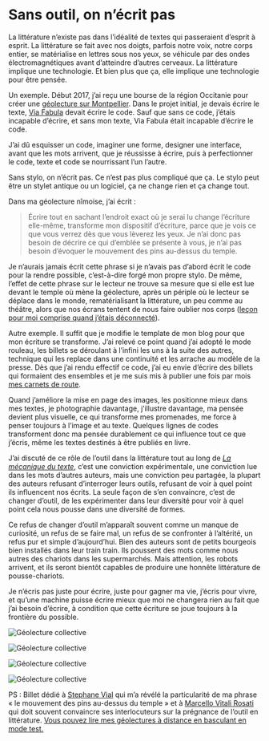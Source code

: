 # Sans outil, on n’écrit pas

La littérature n’existe pas dans l’idéalité de textes qui passeraient d’esprit à esprit. La littérature se fait avec nos doigts, parfois notre voix, notre corps entier, se matérialise en lettres sous nos yeux, se véhicule par des ondes électromagnétiques avant d’atteindre d’autres cerveaux. La littérature implique une technologie. Et bien plus que ça, elle implique une technologie pour être pensée.

Un exemple. Début 2017, j’ai reçu une bourse de la région Occitanie pour créer une [géolecture sur Montpellier](https://tcrouzet.com/geolecture/). Dans le projet initial, je devais écrire le texte, [Via Fabula](http://www.viafabula.com/) devait écrire le code. Sauf que sans ce code, j’étais incapable d’écrire, et sans mon texte, Via Fabula était incapable d’écrire le code.

J’ai dû esquisser un code, imaginer une forme, designer une interface, avant que les mots arrivent, que je réussisse à écrire, puis à perfectionner le code, texte et code se nourrissant l’un l’autre.

Sans stylo, on n’écrit pas. Ce n’est pas plus compliqué que ça. Le stylo peut être un stylet antique ou un logiciel, ça ne change rien et ça change tout.

Dans ma géolecture nîmoise, j’ai écrit :

> Écrire tout en sachant l’endroit exact où je serai lu change l’écriture elle-même, transforme mon dispositif d’écriture, parce que je vois ce que vous verrez dès que vous lèverez les yeux. Je n’ai donc pas besoin de décrire ce qui d’emblée se présente à vous, je n’ai pas besoin d’évoquer le mouvement des pins au-dessus du temple.

Je n’aurais jamais écrit cette phrase si je n’avais pas d’abord écrit le code pour la rendre possible, c’est-à-dire forgé mon propre stylo. De même, l’effet de cette phrase sur le lecteur ne trouve sa mesure que si elle est lue devant le temple où mène la géolecture, après un périple où le lecteur se déplace dans le monde, rematérialisant la littérature, un peu comme au théâtre, alors que nos écrans tentent de nous faire oublier nos corps ([leçon pour moi comprise quand j’étais déconnecté](https://tcrouzet.com/jai-debranche/)).

Autre exemple. Il suffit que je modifie le template de mon blog pour que mon écriture se transforme. J’ai relevé ce point quand j’ai adopté le mode rouleau, les billets se déroulant à l’infini les uns à la suite des autres, technique qui les replace dans une continuité et les arrache au modèle de la presse. Dès que j’ai rendu effectif ce code, j’ai eu envie d’écrire des billets qui formaient des ensembles et je me suis mis à publier une fois par mois [mes carnets de route](https://tcrouzet.com/2018/03/04/carnet-de-route-fevrier-2018/).

Quand j’améliore la mise en page des images, les positionne mieux dans mes textes, je photographie davantage, j’illustre davantage, ma pensée devient plus visuelle, ce qui transforme mes promenades, me force à penser toujours à l’image et au texte. Quelques lignes de codes transforment donc ma pensée durablement ce qui influence tout ce que j’écris, même les textes destinés à être publiés en livre.

J’ai discuté de ce rôle de l’outil dans la littérature tout au long de [*La mécanique du texte*](https://tcrouzet.com/la-mecanique-du-texte/), c’est une conviction expérimentale, une conviction lue dans les mots d’autres auteurs, mais une conviction peu partagée, la plupart des auteurs refusant d’interroger leurs outils, refusant de voir à quel point ils influencent nos écrits. La seule façon de s’en convaincre, c’est de changer d’outil, de les expérimenter dans leur diversité pour voir à quel point cela nous pousse dans une diversité de formes.

Ce refus de changer d’outil m’apparaît souvent comme un manque de curiosité, un refus de se faire mal, un refus de se confronter à l’altérité, un refus pur et simple d’aujourd’hui. Bien des auteurs sont de petits bourgeois bien installés dans leur train train. Ils poussent des mots comme nous autres des chariots dans les supermarchés. Mais attention, les robots arrivent, et ils seront bientôt capables de produire une honnête littérature de pousse-chariots.

Je n’écris pas juste pour écrire, juste pour gagner ma vie, j’écris pour vivre, et qu’une machine puisse écrire mieux que moi ne changera rien au fait que j’ai besoin d’écrire, à condition que cette écriture se joue toujours à la frontière du possible.

![Géolecture collective](https://tcrouzet.com/images_tc/2018/03/geosouv1.jpg)

![Géolecture collective](https://tcrouzet.com/images_tc/2018/03/geosouv2.jpg)

![Géolecture collective](https://tcrouzet.com/images_tc/2018/03/geosouv3.jpg)

![Géolecture collective](https://tcrouzet.com/images_tc/2018/03/geosouv4.jpg)

PS : Billet dédié à [Stephane Vial](http://www.stephane-vial.net/) qui m’a révélé la particularité de ma phrase « le mouvement des pins au-dessus du temple » et à [Marcello Vitali Rosati](http://vitalirosati.com/) qui doit souvent convaincre ses interlocuteurs sur la prégnance de l’outil en littérature. [Vous pouvez lire mes géolectures à distance en basculant en mode test.](https://tcrouzet.com/geolecture/)